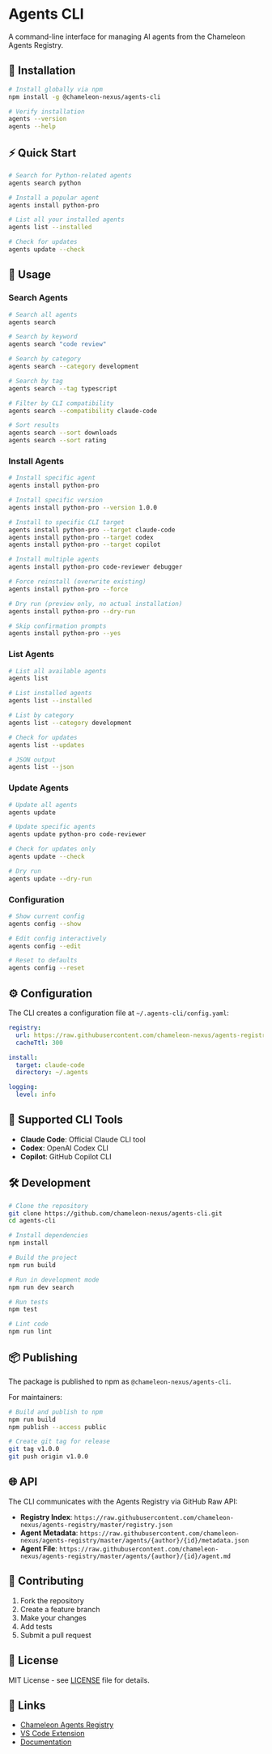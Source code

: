 # Agents CLI

A command-line interface for managing AI agents from the Chameleon Agents Registry.

## 🚀 Installation

```bash
# Install globally via npm
npm install -g @chameleon-nexus/agents-cli

# Verify installation
agents --version
agents --help
```

## ⚡ Quick Start

```bash
# Search for Python-related agents
agents search python

# Install a popular agent
agents install python-pro

# List all your installed agents
agents list --installed

# Check for updates
agents update --check
```

## 📖 Usage

### Search Agents
```bash
# Search all agents
agents search

# Search by keyword
agents search "code review"

# Search by category
agents search --category development

# Search by tag
agents search --tag typescript

# Filter by CLI compatibility
agents search --compatibility claude-code

# Sort results
agents search --sort downloads
agents search --sort rating
```

### Install Agents
```bash
# Install specific agent
agents install python-pro

# Install specific version
agents install python-pro --version 1.0.0

# Install to specific CLI target
agents install python-pro --target claude-code
agents install python-pro --target codex
agents install python-pro --target copilot

# Install multiple agents
agents install python-pro code-reviewer debugger

# Force reinstall (overwrite existing)
agents install python-pro --force

# Dry run (preview only, no actual installation)
agents install python-pro --dry-run

# Skip confirmation prompts
agents install python-pro --yes
```

### List Agents
```bash
# List all available agents
agents list

# List installed agents
agents list --installed

# List by category
agents list --category development

# Check for updates
agents list --updates

# JSON output
agents list --json
```

### Update Agents
```bash
# Update all agents
agents update

# Update specific agents
agents update python-pro code-reviewer

# Check for updates only
agents update --check

# Dry run
agents update --dry-run
```

### Configuration
```bash
# Show current config
agents config --show

# Edit config interactively
agents config --edit

# Reset to defaults
agents config --reset
```

## ⚙️ Configuration

The CLI creates a configuration file at `~/.agents-cli/config.yaml`:

```yaml
registry:
  url: https://raw.githubusercontent.com/chameleon-nexus/agents-registry/master
  cacheTtl: 300

install:
  target: claude-code
  directory: ~/.agents

logging:
  level: info
```

## 🎯 Supported CLI Tools

- **Claude Code**: Official Claude CLI tool
- **Codex**: OpenAI Codex CLI
- **Copilot**: GitHub Copilot CLI

## 🛠️ Development

```bash
# Clone the repository
git clone https://github.com/chameleon-nexus/agents-cli.git
cd agents-cli

# Install dependencies
npm install

# Build the project
npm run build

# Run in development mode
npm run dev search

# Run tests
npm test

# Lint code
npm run lint
```

## 📦 Publishing

The package is published to npm as `@chameleon-nexus/agents-cli`.

For maintainers:
```bash
# Build and publish to npm
npm run build
npm publish --access public

# Create git tag for release
git tag v1.0.0
git push origin v1.0.0
```

## 🌐 API

The CLI communicates with the Agents Registry via GitHub Raw API:

- **Registry Index**: `https://raw.githubusercontent.com/chameleon-nexus/agents-registry/master/registry.json`
- **Agent Metadata**: `https://raw.githubusercontent.com/chameleon-nexus/agents-registry/master/agents/{author}/{id}/metadata.json`
- **Agent File**: `https://raw.githubusercontent.com/chameleon-nexus/agents-registry/master/agents/{author}/{id}/agent.md`

## 🤝 Contributing

1. Fork the repository
2. Create a feature branch
3. Make your changes
4. Add tests
5. Submit a pull request

## 📄 License

MIT License - see [LICENSE](LICENSE) file for details.

## 🔗 Links

- [Chameleon Agents Registry](https://github.com/chameleon-nexus/agents-registry)
- [VS Code Extension](https://github.com/chameleon-nexus/Chameleon)
- [Documentation](https://github.com/chameleon-nexus/agents-cli/docs)
